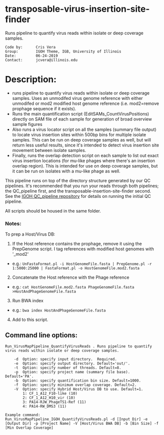 # transposable-virus-insertion-site-finder
Runs pipeline to quantify virus reads within isolate or deep coverage samples.

```
Code by:      Cris Vera
Group:        IGOH Theme, IGB, University of Illinois
Date:         06-24-2019
Contact:      jcvera@illinois.edu
```
# Description: 
+ runs pipeline to quantify virus reads within isolate or deep coverage samples. Uses an unmodifed virus genome reference with either unmodifed or mod2 modified host genome reference (i.e. mod2=remove prophage sequence if it exists).
+ Runs the main quantification script (EditSAMs_CountVirusPositions) directly on SAM file of each sample for generation of broad overview sample figures
+ Also runs a virus locator script on all the samples (summary file output) to locate virus insertion sites within 500bp bins for multiple isolate samples. This can be run on deep coverage samples as well, but will return less useful results, since it's intended to detect virus insertion site movement between isolate samples.
+ Finally, runs the overlap detection script on each sample to list out exact virus insertion locations (for mu-like phages where there's an insertion overlap region). This is intended for use on deep coverage samples, but it can be run on isolates with a mu-like phage as well.

This pipeline runs on top of the directory structure generated by our QC pipelines. It's recommended that you run your reads through both pipelines; the QC_pipeline first, and the transposable-insertion-site-finder second. See the [IGOH QC_pipeline repository](https://github.com/igoh-illinois/QC_pipeline) for details on running the initial QC pipeline. 

All scripts should be housed in the same folder. 


### Notes:
To prep a Host/Virus DB:
1. If the Host reference contains the prophage, remove it using the PrepGenome script.  I tag references with modified host genomes with '_mod2'
  - e.g.: `UnFastaFormat.pl -i HostGenomeFile.fasta | PrepGenome.pl -r 1:5000:25000 | FastaFormat.pl -o HostGenomeFile.mod2.fasta`
2. Concatenate the Host reference with the Phage reference
  - e.g.: `cat HostGenomeFile.mod2.fasta PhageGenomeFile.fasta >HostAndPhageGenomeFile.fasta`
3. Run BWA index
  - e.g.: `bwa index HostAndPhageGenomeFile.fasta`
4. Add to this script.

## Command line options: 
```
Run_VirusMapPipeline_QuantifyVirusReads . Runs pipeline to quantify virus reads within isolate or deep coverage samples.

	-d  Option: specify input directory.  Required.
	-e  Option: specify output directory. Default='out/'.
	-t  Option: specify number of threads. Default=8.
	-p  Option: specify project name (summary file base). Default='PA'.
	-b  Option: specify quantification bin size. Default=1000.
	-f  Option: specify minimum overlap coverage. Default=2.
	-V  Option: specify Hybrid Host/Virus DB to use. Default=1.
		1: CF_1_A12_F10-like (10)
		2: CF_1_A12_H10_vir (10)
		3: PA14-RJW_PhageTS1-Ref (11)
		4: PA14-RW_DMS3 (11)

Example command: 
Run_VirusMapPipeline_IGOH_QuantifyVirusReads.pl -d [Input Dir] -e [Output Dir] -p [Project Name] -V [Host/Virus BWA DB] -b [Bin Size] -f [Min Overlap Coverage]
```

